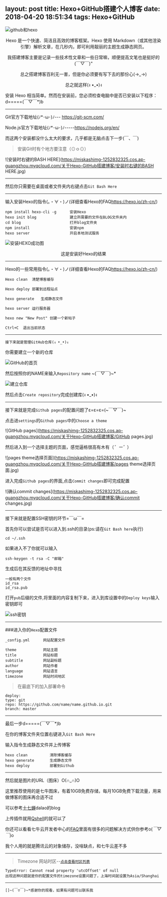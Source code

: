 layout: post
title: Hexo+GitHub搭建个人博客
date: 2018-04-20 18:51:34
tags: Hexo+GitHub
---

![github和hexo](https://miskashimg-1252832325.cos.ap-guangzhou.myqcloud.com/关于Hexo-GitHub搭建博客/github和hexo.jpg)

<center>Hexo 是一个快速、简洁且高效的博客框架。Hexo 使用 Markdown（或其他渲染引擎）解析文章，在几秒内，即可利用靓丽的主题生成静态网页。

我搭建博客主要是记录一些技术性文章和一些日常嘛，顺便提高文笔也是挺好的(￣▽￣)"

总之搭建博客百利无一害，但是你必须要有写下去的那份心(→_→)

总之就这样(ง •_•)ง</center>

<!--more-->

安装 Hexo 相当简单。然而在安装前，您必须检查电脑中是否已安装以下程序：d=====(￣▽￣*)b

---



Git官方下载地址(ﾉ*･ω･)ﾉ--- <https://git-scm.com/>

Node.js官方下载地址(ﾉ*･ω･)ﾉ-----<https://nodejs.org/en/>

而这两个安装都没什么太大的要求，几乎都是无脑点击下一步(￣、￣)

>安装Git时有个地方要注意（⊙ｏ⊙）

![安装时右键的BASH HERE](https://miskashimg-1252832325.cos.ap-guangzhou.myqcloud.com/关于Hexo-GitHub搭建博客/安装时右键的BASH HERE.jpg)


---
然后你只需要在桌面或者文件夹内右键点击`Git Bash Here`

---

输入安装Hexo的指令(。・∀・)ノ(详细查看Hexo的FAQ<https://hexo.io/zh-cn/>)

	npm install hexo-cli -g      安装Hexo
	hexo init blog               建立所需要的文件在BLOG文件夹内
	cd blog                      打开blog文件夹
	npm install                  安装npm
	hexo server                  开启本地测试服务

![安装HEXO成功图](https://miskashimg-1252832325.cos.ap-guangzhou.myqcloud.com/关于Hexo-GitHub搭建博客/安装HEXO成功图.jpg)
<center>这是安装好Hexo的结果</center>

---

Hexo的一些常用指令(。・∀・)ノ(详细查看Hexo的FAQ<https://hexo.io/zh-cn/>)

	Hexo clean	清楚博客缓存

	Hexo deploy	部署到远程站点

	hexo generate	生成静态文件

	hexo server	运行服务器

	hexo new "New Post"	创建一个新帖子

	Ctrl+C	退出当前状态

---
	接下来就是管理GitHub仓库(ง •_•)ง

你需要建立一个新的仓库

![GitHub的首页](https://miskashimg-1252832325.cos.ap-guangzhou.myqcloud.com/关于Hexo-GitHub搭建博客/GitHub的首页.jpg)

然后按照你的NAME来输入`Repository name`  ~(￣▽￣)~*

![建立仓库](https://miskashimg-1252832325.cos.ap-guangzhou.myqcloud.com/关于Hexo-GitHub搭建博客/建立仓库.jpg)

然后点击`Create repository`完成创建库(ง •_•)ง

---

接下来就是完成`Github pages`的配置问题了ε=ε=ε=(~￣▽￣)~

点击进`settings`的`Github pages`中的`Choose a theme`

![GitHub pages](https://miskashimg-1252832325.cos.ap-guangzhou.myqcloud.com/关于Hexo-GitHub搭建博客/GitHub pages.jpg)

然后进入到一个选择主题的页面，感觉逼格很高有木有（*゜ー゜*）

![pages theme选择页面](https://miskashimg-1252832325.cos.ap-guangzhou.myqcloud.com/关于Hexo-GitHub搭建博客/pages theme选择页面.jpg)

进入完成`Github pages`的界面,点击`Commit changes`即可完成配置

![确认commit changes](https://miskashimg-1252832325.cos.ap-guangzhou.myqcloud.com/关于Hexo-GitHub搭建博客/确认commit changes.jpg)

---

接下来就是配置SSH密钥的环节=￣ω￣=

首先你可以尝试是否可以进入到.ssh的目录(ps:请在`Git Bash here`执行)

	cd ~/.ssh

如果进入不了你就可以输入

	ssh-keygen -t rsa -C "邮箱"

生成后在其反馈的地址中寻找

	一般有两个文件
	id_rsa
	id_rsa.pub

打开`pub`后缀的文件,将里面的内容复制下来，进入到库设置中的`Deploy keys`输入密钥即可

![ssh密钥](https://miskashimg-1252832325.cos.ap-guangzhou.myqcloud.com/关于Hexo-GitHub搭建博客/ssh密钥.jpg)

---
###进入你的`Hexo`配置文件

	_config.yml      网站配置文件
	
	theme            网站主题
	title            网站标题
	subtitle         网站副标题
	author           网站作者
	language         网站语言
	timezone         网站时间地区
<p></p>	

>在最底下的加入部署命令
>
	deploy:
	type: git
	repo: https://github.com/name/name.github.io.git
	branch: master

---

最后一步d=====(￣▽￣*)b

在你的博客文件夹位置右键进入`Git Bash Here`

输入指令生成静态文件并上传博客
	
	hexo clean          清除博客缓存
	hexo generate       生成静态文件
	hexo deploy         部署到Github

---

然后就是图片的URL（图床）O(∩_∩)O

这里推荐使用的是七牛图床，有着10GB免费存储，每月10GB免费下载流量，用来做博客的图床再合适不过

可以参考[十七蝉](http://blog.shiqichan.com/use-qiniu-store-image-for-hexo/)dalao的blog

上传插件就用[Qshell](https://github.com/qiniu/qshell)的就可以了

你还可以看看七牛云开发者中心的[FAQ](https://developer.qiniu.com/faq)里面有很多的问题解决方式供你参考o(*￣▽￣*)o

我个人用的就是腾讯云的对象储存，没啥缺点，和七牛云差不多

---

> Timezone 网站时区--[`点击查看时区列表`](https://en.wikipedia.org/wiki/List_of_tz_database_time_zones)
> 
	TypeError: Cannot read property 'utcOffset' of null
	出现这种问题就是你的配置文件的timezone设置问题了，上海时间就设置为Asia/Shanghai


>

---
	[]~(￣▽￣)~*感谢你的观看，如果有问题可以联系我